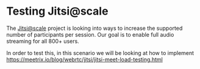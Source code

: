 # Testing Jitsi@scale

The [Jitsi@scale](https://docs.google.com/presentation/d/1xg6IUVsVe1pzkDwIyv8hKxOlOo4tcLQYaeQQLp4MhuM/edit#slide=id.gd10d73a273_0_7) project is looking 
into ways to increase the supported number of participants per session. Our goal is to enable full audio streaming for all 800+ users.

In order to test this, in this scenario we will be looking at how to implement https://meetrix.io/blog/webrtc/jitsi/jitsi-meet-load-testing.html
